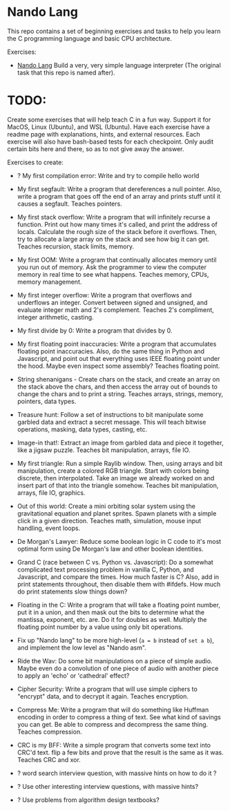 # Nando Lang

This repo contains a set of beginning exercises and tasks to help you learn the
C programming language and basic CPU architecture.

Exercises:

* [Nando Lang](nando-lang/readme.md) Build a very, very simple language
  interpreter (The original task that this repo is named after).


# TODO:

Create some exercises that will help teach C in a fun way. Support it for MacOS,
Linux (Ubuntu), and WSL (Ubuntu). Have each exercise have a readme page with
explanations, hints, and external resources. Each exercise will also have
bash-based tests for each checkpoint. Only audit certain bits here and there, so
as to not give away the answer.


Exercises to create:

* ? My first compilation error: Write and try to compile hello world

* My first segfault: Write a program that dereferences a null pointer. Also,
  write a program that goes off the end of an array and prints stuff until it
  causes a segfault. Teaches pointers.

* My first stack overflow: Write a program that will infinitely recurse a
  function. Print out how many times it's called, and print the address of
  locals. Calculate the rough size of the stack before it overflows. Then,
  try to allocate a large array on the stack and see how big it can get. Teaches
  recursion, stack limits, memory.

* My first OOM: Write a program that continually allocates memory until you run
  out of memory. Ask the programmer to view the computer memory in real time to
  see what happens. Teaches memory, CPUs, memory management.

* My first integer overflow: Write a program that overflows and underflows an
  integer. Convert between signed and unsigned, and evaluate integer math and
  2's complement. Teaches 2's compliment, integer arithmetic, casting.

* My first divide by 0: Write a program that divides by 0.

* My first floating point inaccuracies: Write a program that accumulates
  floating point inaccuracies. Also, do the same thing in Python and Javascript,
  and point out that everything uses IEEE floating point under the hood. Maybe
  even inspect some assembly? Teaches floating point.

* String shenanigans - Create chars on the stack, and create an array on the
  stack above the chars, and then access the array out of bounds to change the
  chars and to print a string. Teaches arrays, strings, memory, pointers, data
  types.

* Treasure hunt: Follow a set of instructions to bit manipulate some garbled
  data and extract a secret message. This will teach bitwise operations,
  masking, data types, casting, etc.

* Image-in that!: Extract an image from garbled data and piece it together,
  like a jigsaw puzzle. Teaches bit manipulation, arrays, file IO.

* My first triangle: Run a simple Raylib window. Then, using arrays and bit
  manipulation, create a colored RGB triangle. Start with colors being discrete,
  then interpolated. Take an image we already worked on and insert part of that
  into the triangle somehow. Teaches bit manipulation, arrays, file IO, graphics.

* Out of this world: Create a mini orbiting solar system using the gravitational
  equation and planet sprites. Spawn planets with a simple click in a given
  direction. Teaches math, simulation, mouse input handling, event loops.

* De Morgan's Lawyer: Reduce some boolean logic in C code to it's most optimal
  form using De Morgan's law and other boolean identities.

* Grand C (race between C vs. Python vs. Javascript): Do a somewhat complicated
  text processing problem in vanilla C, Python, and Javascript, and compare the
  times. How much faster is C? Also, add in print statements throughout, then
  disable them with #ifdefs. How much do print statements slow things down?

* Floating in the C: Write a program that will take a floating point number, put
  it in a union, and then mask out the bits to determine what the mantissa,
  exponent, etc. are. Do it for doubles as well. Multiply the floating point
  number by a value using only bit operations.

* Fix up "Nando lang" to be more high-level (`a = b` instead of `set a b`), and
  implement the low level as "Nando asm".

* Ride the Wav: Do some bit manipulations on a piece of simple audio. Maybe even
  do a convolution of one piece of audio with another piece to apply an 'echo'
  or 'cathedral' effect?

* Cipher Security: Write a program that will use simple ciphers to "encrypt"
  data, and to decrypt it again. Teaches encryption.

* Compress Me: Write a program that will do something like Huffman encoding in
  order to compress a thing of text. See what kind of savings you can get. Be
  able to compress and decompress the same thing. Teaches compression.

* CRC is my BFF: Write a simple program that converts some text into CRC'd text.
  flip a few bits and prove that the result is the same as it was. Teaches CRC
  and xor.

* ? word search interview question, with massive hints on how to do it ?
* ? Use other interesting interview questions, with massive hints?
* ? Use problems from algorithm design textbooks?
